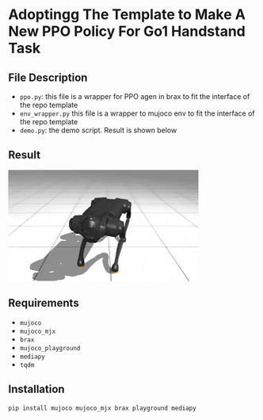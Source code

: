 # Adoptingg The Template to Make A New PPO Policy For Go1 Handstand Task

## File Description
- `ppo.py`: this file is a wrapper for PPO agen in brax to fit the interface of the repo template
- `env_wrapper.py` this file is a wrapper to mujoco env to fit the interface of the repo template
- `demo.py`: the demo script. Result is shown below

## Result
![](ppo_Go1Handstand.gif)

## Requirements
- `mujoco`
- `mujoco_mjx`
- `brax`
- `mujoco_playground`
- `mediapy`
- `tqdm`

## Installation
```bash
pip install mujoco mujoco_mjx brax playground mediapy
```